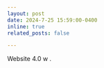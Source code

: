 ```yaml
---
layout: post
date: 2024-7-25 15:59:00-0400
inline: true
related_posts: false

---
```


Website 4.0 w . 
